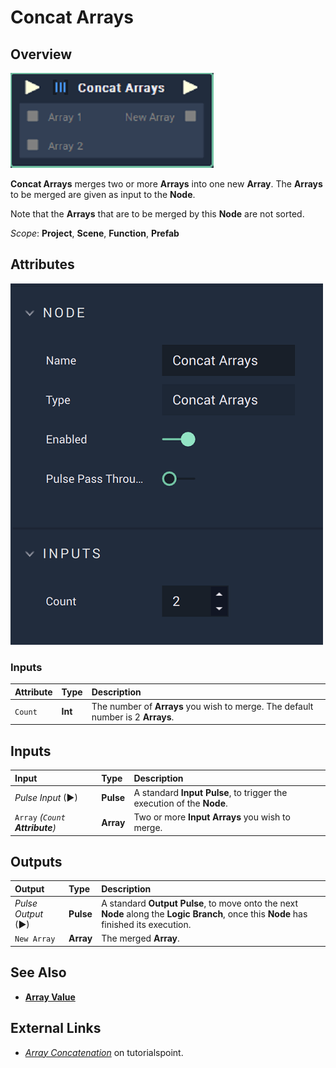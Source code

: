 # Concat Arrays

## Overview

![The Concat Arrays Node.](../../.gitbook/assets/concat-arrays.PNG)

**Concat Arrays** merges two or more **Arrays** into one new **Array**. The **Arrays** to be merged are given as input to the **Node**.

Note that the **Arrays** that are to be merged by this **Node** are not sorted.

*Scope*: **Project**, **Scene**, **Function**, **Prefab**

## Attributes

![The Concat Arrays Node Attributes](../../.gitbook/assets/concatarrayattributes.png)

### Inputs

| Attribute | Type | Description |
| :--- | :--- | :--- |
| `Count` | **Int** | The number of **Arrays** you wish to merge. The default number is 2 **Arrays**. |

## Inputs

| Input | Type | Description |
| :--- | :--- | :--- |
| _Pulse Input_ \(►\) | **Pulse** | A standard **Input Pulse**, to trigger the execution of the **Node**. |
| `Array`  _\(`Count`  **Attribute**\)_ | **Array** | Two or more **Input** **Arrays** you wish to merge. |

## Outputs

| Output | Type | Description |
| :--- | :--- | :--- |
| _Pulse Output_ \(►\) | **Pulse** | A standard **Output Pulse**, to move onto the next **Node** along the **Logic Branch**, once this **Node** has finished its execution. |
| `New Array` | **Array** | The merged **Array**. |

## See Also

* [**Array Value**](array-value.md)

## External Links

* [_Array Concatenation_](https://www.tutorialspoint.com/learn_c_by_examples/array_concatenation_program_in_c.htm) on tutorialspoint.

